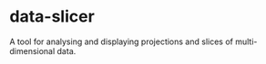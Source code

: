 # data-slicer
A tool for analysing and displaying projections and slices of multi-dimensional data.
